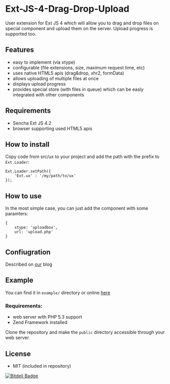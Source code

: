 Ext-JS-4-Drag-Drop-Upload
=========================

User extension for Ext JS 4 which will allow you to drag and drop files on special component and upload them on the server. Upload progress is supported too.

## Features

  - easy to implement (via xtype)
  - configurable (file extensions, size, maximum request time, etc)
  - uses native HTML5 apis (drag&drop, xhr2, formData) 
  - allows uploading of multiple files at once
  - displays upload progress
  - provides special store (with files in queue) which can be easly integrated with other components

## Requirements

  - Sencha Ext JS 4.2
  - browser supporting used HTML5 apis

## How to install

Copy code from src/ux to your project and add the path with the prefix to `Ext.Loader`:

    Ext.Loader.setPath({
        'Ext.ux' : '/my/path/to/ux'
    });
    
## How to use
    
In the most simple case, you can just add the component with some paramters:  

    {
        xtype: 'uploadbox',
        url: 'upload.php'
    }

## Confiugration

Described on [our](http://devjs.eu/en/ext-js-4-dd-upload/) blog

## Example

You can find it in `example/` directory or online [here](http://demos.devjs.eu/extjs-4-dd-upload/public/)


### Requirements:

  - web server with PHP 5.3 support
  - Zend Framework installed

Clone the repository and make the `public` directory accessible through your web server. 


## License

  - MIT (included in repository)


[![Bitdeli Badge](https://d2weczhvl823v0.cloudfront.net/devjseu/ext-js-4-drag-drop-upload/trend.png)](https://bitdeli.com/free "Bitdeli Badge")

